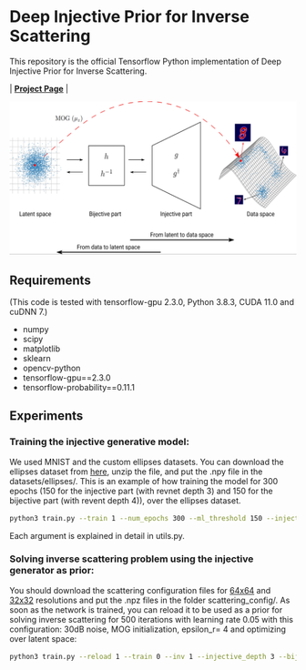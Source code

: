 # Deep Injective Prior for Inverse Scattering


This repository is the official Tensorflow Python implementation of Deep Injective Prior for Inverse Scattering.

| [**Project Page**](https://sada.dmi.unibas.ch/en/research/injective-flows)  | 


<p float="center">
<img src="https://github.com/swing-research/scattering_injective_prior/blob/main/figures/network.png" width="800">
</p>


## Requirements
(This code is tested with tensorflow-gpu 2.3.0, Python 3.8.3, CUDA 11.0 and cuDNN 7.)
- numpy
- scipy
- matplotlib
- sklearn
- opencv-python
- tensorflow-gpu==2.3.0
- tensorflow-probability==0.11.1


## Experiments
### Training the injective generative model:
We used MNIST and the custom ellipses datasets. You can download the ellipses dataset from [here](https://drive.switch.ch/index.php/s/yFGPLw2pAsNTkkj), unzip the file, and put the .npy file in the datasets/ellipses/. 
This is an example of how training the model for 300 epochs (150 for the injective part (with revnet depth 3) and 150 for the bijective part (with revent depth 4)), over the ellipses dataset.
```sh
python3 train.py --train 1 --num_epochs 300 --ml_threshold 150 --injective_depth 3 --bijective_depth 4 --dataset ellipses --gpu_num 0 --desc default
```
Each argument is explained in detail in utils.py.

### Solving inverse scattering problem using the injective generator as prior:
You should download the scattering configuration files for  [64x64](https://drive.switch.ch/index.php/s/6HOH8PN8BonwR5W) and [32x32](https://drive.switch.ch/index.php/s/6HOH8PN8BonwR5W) resolutions and put the .npz files in the folder scattering_config/.
As soon as the network is trained, you can reload it to be used as a prior for solving inverse scattering for 500 iterations with learning rate 0.05 with this configuration: 30dB noise, MOG initialization, epsilon_r= 4 and optimizing over latent space:
```sh
python3 train.py --reload 1 --train 0 --inv 1 --injective_depth 3 --bijective_depth 4 --dataset ellipses --gpu_num 0 --desc default  --nsteps 500 --lr_inv 0.05 --noise_snr 30 --initial_guess MOG --er 4  --optimization_mode latent_space
```
